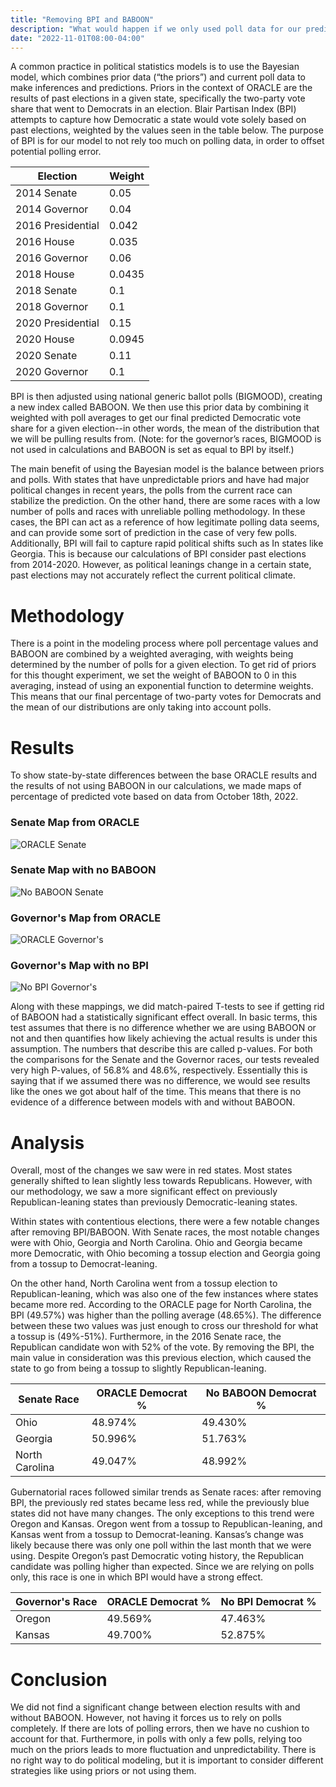 ```yaml
---
title: "Removing BPI and BABOON"
description: "What would happen if we only used poll data for our predictions?"
date: "2022-11-01T08:00-04:00"
---
```

  
A common practice in political statistics models is to use the Bayesian model, which combines prior data (“the priors”) and current poll data to make inferences and predictions. Priors in the context of ORACLE are the results of past elections in a given state, specifically the two-party vote share that went to Democrats in an election. Blair Partisan Index (BPI) attempts to capture how Democratic a state would vote solely based on past elections, weighted by the values seen in the table below. The purpose of BPI is for our model to not rely too much on polling data, in order to offset potential polling error. 

| Election | Weight |
| ---- | ---------- |
| 2014 Senate | 0.05 |
| 2014 Governor | 0.04 |
| 2016 Presidential | 0.042 |
| 2016 House | 0.035 |
| 2016 Governor | 0.06 |
| 2018 House | 0.0435 |
| 2018 Senate | 0.1 |
| 2018 Governor | 0.1 |
| 2020 Presidential | 0.15 |
| 2020 House | 0.0945 |
| 2020 Senate | 0.11 |
| 2020 Governor | 0.1 |


BPI is then adjusted using national generic ballot polls (BIGMOOD), creating a new index called BABOON. We then use this prior data by combining it weighted with poll averages to get our final predicted Democratic vote share for a given election--in other words, the mean of the distribution that we will be pulling results from. (Note: for the governor’s races, BIGMOOD is not used in calculations and BABOON is set as equal to BPI by itself.) 

The main benefit of using the Bayesian model is the balance between priors and polls. With states that have unpredictable priors and have had major political changes in recent years, the polls from the current race can stabilize the prediction. On the other hand, there are some races with a low number of polls and races with unreliable polling methodology. In these cases, the BPI can act as a reference of how legitimate polling data seems, and can provide some sort of prediction in the case of very few polls. Additionally, BPI will fail to capture rapid political shifts such as In states like Georgia. This is because our calculations of BPI consider past elections from 2014-2020. However, as political leanings change in a certain state, past elections may not accurately reflect the current political climate. 

# Methodology
There is a point in the modeling process where poll percentage values and BABOON are combined by a weighted averaging, with weights being determined by the number of polls for a given election. To get rid of priors for this thought experiment, we set the weight of BABOON to 0 in this averaging, instead of using an exponential function to determine weights. This means that our final percentage of two-party votes for Democrats and the mean of our distributions are only taking into account polls. 

# Results
To show state-by-state differences between the base ORACLE results and the results of not using BABOON in our calculations, we made maps of percentage of predicted vote based on data from October 18th, 2022. 

### Senate Map from ORACLE
![ORACLE Senate](https://raw.githubusercontent.com/polistat/content-2022/master/blog/assets/13_ORACLESenate.png)



### Senate Map with no BABOON
![No BABOON Senate](https://raw.githubusercontent.com/polistat/content-2022/master/blog/assets/13_NoBABOONSenate.png)



### Governor's Map from ORACLE
![ORACLE Governor's](https://raw.githubusercontent.com/polistat/content-2022/master/blog/assets/13_ORACLEGovernor.png)



### Governor's Map with no BPI
![No BPI Governor's](https://raw.githubusercontent.com/polistat/content-2022/master/blog/assets/13_NoBABOONGovernor.png)


Along with these mappings, we did match-paired T-tests to see if getting rid of BABOON had a statistically significant effect overall. In basic terms, this test assumes that there is no difference whether we are using BABOON or not and then quantifies how likely achieving the actual results is under this assumption. The numbers that describe this are called p-values. For both the comparisons for the Senate and the Governor races, our tests revealed very high P-values, of 56.8% and 48.6%, respectively. Essentially this is saying that if we assumed there was no difference, we would see results like the ones we got about half of the time. This means that there is no evidence of a difference between models with and without BABOON.

# Analysis
Overall, most of the changes we saw were in red states. Most states generally shifted to lean slightly less towards Republicans. However, with our methodology, we saw a more significant effect on previously Republican-leaning states than previously Democratic-leaning states. 

Within states with contentious elections, there were a few notable changes after removing BPI/BABOON. With Senate races, the most notable changes were with Ohio, Georgia and North Carolina. Ohio and Georgia became more Democratic, with Ohio becoming a tossup election and Georgia going from a tossup to Democrat-leaning. 

On the other hand, North Carolina went from a tossup election to Republican-leaning, which was also one of the few instances where states became more red. According to the ORACLE page for North Carolina, the BPI (49.57%) was higher than the polling average (48.65%). The difference between these two values was just enough to cross our threshold for what a tossup is (49%-51%). Furthermore, in the 2016 Senate race, the Republican candidate won with 52% of the vote. By removing the BPI, the main value in consideration was this previous election, which caused the state to go from being a tossup to slightly Republican-leaning.


| Senate Race | ORACLE Democrat % | No BABOON Democrat % |
| ---- | ---------- | ------- |
| Ohio | 48.974% | 49.430% |
| Georgia | 50.996% | 51.763% |
| North Carolina | 49.047% | 48.992% |

Gubernatorial races followed similar trends as Senate races: after removing BPI, the previously red states became less red, while the previously blue states did not have many changes. The only exceptions to this trend were Oregon and Kansas. Oregon went from a tossup to Republican-leaning, and Kansas went from a tossup to Democrat-leaning. Kansas’s change was likely because there was only one poll within the last month that we were using. Despite Oregon’s past Democratic voting history, the Republican candidate was polling higher than expected. Since we are relying on polls only, this race is one in which BPI would have a strong effect. 

| Governor's Race | ORACLE Democrat % | No BPI Democrat % |
| ---- | ---------- | ------- |
| Oregon | 49.569% | 47.463% |
| Kansas | 49.700% | 52.875% |

# Conclusion
We did not find a significant change between election results with and without BABOON. However, not having it forces us to rely on polls completely. If there are lots of polling errors, then we have no cushion to account for that. Furthermore, in polls with only a few polls, relying too much on the priors leads to more fluctuation and unpredictability. There is no right way to do political modeling, but it is important to consider different strategies like using priors or not using them. 
